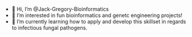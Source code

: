 - 👋 Hi, I’m @Jack-Gregory-Bioinformatics
- 👀 I’m interested in fun bioinformatics and genetc engineering projects!
- 🌱 I’m currently learning how to apply and develop this skillset in regards to infectious fungal pathogens.

<!---
JackUoE/JackUoE is a ✨ special ✨ repository because its `README.md` (this file) appears on your GitHub profile.
You can click the Preview link to take a look at your changes.
--->
